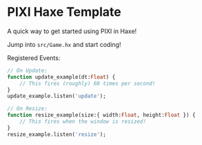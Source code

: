 # PIXI Haxe Template

A quick way to get started using PIXI in Haxe!

Jump into `src/Game.hx` and start coding!

Registered Events:
```haxe
// On Update:
function update_example(dt:Float) {
	// This fires (roughly) 60 times per second!
}
update_example.listen('update');

// On Resize:
function resize_example(size:{ width:Float, height:Float }) {
	// This fires when the window is resized!
}
resize_example.listen('resize');
```